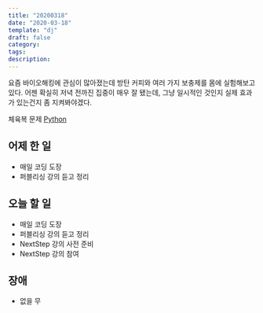 ```yaml
---
title: "20200318"
date: "2020-03-18"
template: "dj"
draft: false
category:
tags:
description:
---
```


요즘 바이오해킹에 관심이 많아졌는데 방탄 커피와 여러 가지 보충제를 몸에
실험해보고 있다. 어젠 확실히 저녁 전까진 집중이 매우 잘 됐는데, 그냥 일시적인 것인지
실제 효과가 있는건지 좀 지켜봐야겠다.

체육복 문제
[Python](http://bit.ly/2IVH82c)

## 어제 한 일

* 매일 코딩 도장
* 퍼블리싱 강의 듣고 정리

## 오늘 할 일

* 매일 코딩 도장
* 퍼블리싱 강의 듣고 정리
* NextStep 강의 사전 준비
* NextStep 강의 참여

## 장애

* 없을 무

